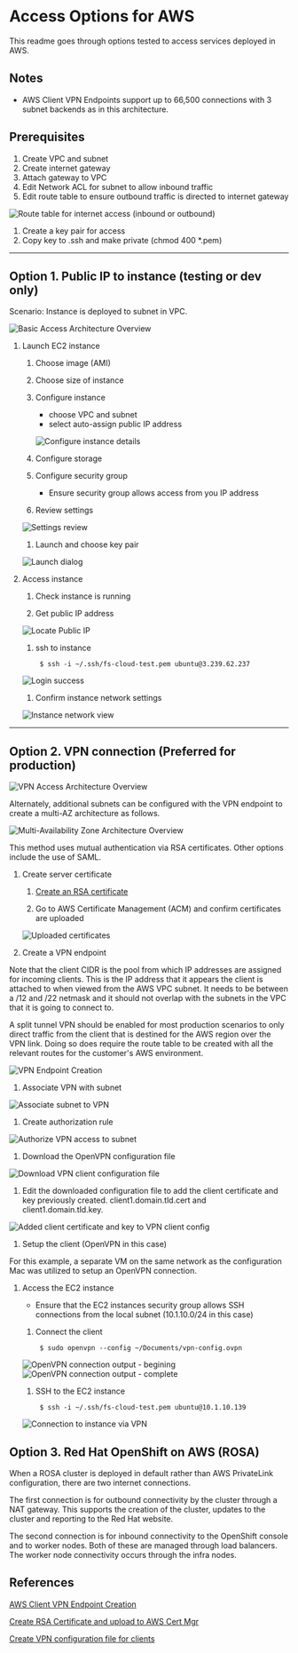 # Access Options for AWS

This readme goes through options tested to access services deployed in AWS.

## Notes

- AWS Client VPN Endpoints support up to 66,500 connections with 3 subnet backends as in this architecture.

## Prerequisites

1. Create VPC and subnet
1. Create internet gateway
1. Attach gateway to VPC
1. Edit Network ACL for subnet to allow inbound traffic
1. Edit route table to ensure outbound traffic is directed to internet gateway

![Route table for internet access (inbound or outbound)](../static/route-table-1.png)

1. Create a key pair for access
1. Copy key to .ssh and make private (chmod 400 *.pem)

---

## Option 1. Public IP to instance (testing or dev only)

Scenario: Instance is deployed to subnet in VPC. 

![Basic Access Architecture Overview](../static/basic-access.png)


1. Launch EC2 instance

    1. Choose image (AMI)
    1. Choose size of instance
    1. Configure instance
        - choose VPC and subnet
        - select auto-assign public IP address

        ![Configure instance details](../static/config-instance.png)

    1. Configure storage

    1. Configure security group

        - Ensure security group allows access from you IP address

    1. Review settings

    ![Settings review](../static/review-and-launch.png)

    1. Launch and choose key pair

    ![Launch dialog](../static/launch.png)

1. Access instance

    1. Check instance is running

    1. Get public IP address

    ![Locate Public IP](../static/locate-public-ip.png)

    1. ssh to instance

            $ ssh -i ~/.ssh/fs-cloud-test.pem ubuntu@3.239.62.237

    ![Login success](../static/login-success-1.png)

    1. Confirm instance network settings

    ![Instance network view](../static/instance-ip.png)

--- 

## Option 2. VPN connection (Preferred for production)

![VPN Access Architecture Overview](../static/vpn-access.png)

Alternately, additional subnets can be configured with the VPN endpoint to create a multi-AZ architecture as follows.

![Multi-Availability Zone Architecture Overview](../static/vpn-multi-az.png)

This method uses mutual authentication via RSA certificates. Other options include the use of SAML.

1. Create server certificate 

    1. [Create an RSA certificate](https://docs.aws.amazon.com/vpn/latest/clientvpn-admin/client-authentication.html) 

    1. Go to AWS Certificate Management (ACM) and confirm certificates are uploaded

    ![Uploaded certificates](../static/uploaded-certificates.png)

1. Create a VPN endpoint

Note that the client CIDR is the pool from which IP addresses are assigned for incoming clients. This is the IP address that it appears the client is attached to when viewed from the AWS VPC subnet. It needs to be between a /12 and /22 netmask and it should not overlap with the subnets in the VPC that it is going to connect to.

A split tunnel VPN should be enabled for most production scenarios to only direct traffic from the client that is destined for the AWS region over the VPN link. Doing so does require the route table to be created with all the relevant routes for the customer's AWS environment.

![VPN Endpoint Creation](../static/create-vpn-endpoint.png)

1. Associate VPN with subnet

![Associate subnet to VPN](../static/associate-subnet-to-vpn.png)

1. Create authorization rule

![Authorize VPN access to subnet](../static/authorize-vpn-access.png)

1. Download the OpenVPN configuration file

![Download VPN client configuration file](../static/vpn-config-download.png)

1. Edit the downloaded configuration file to add the client certificate and key previously created. client1.domain.tld.cert and client1.domain.tld.key.

![Added client certificate and key to VPN client config](../static/vpn-config-file.png)

1. Setup the client (OpenVPN in this case)

For this example, a separate VM on the same network as the configuration Mac was utilized to setup an OpenVPN connection.

1. Access the EC2 instance

    - Ensure that the EC2 instances security group allows SSH connections from the local subnet (10.1.10.0/24 in this case)

    1. Connect the client

            $ sudo openvpn --config ~/Documents/vpn-config.ovpn

    ![OpenVPN connection output - begining](../static/openvpn-connection-1.png)
    ![OpenVPN connection output - complete](../static/openvpn-connection-2.png)

    1. SSH to the EC2 instance

            $ ssh -i ~/.ssh/fs-cloud-test.pem ubuntu@10.1.10.139

    ![Connection to instance via VPN](../static/instance-connection-via-vpn.png)

## Option 3. Red Hat OpenShift on AWS (ROSA)

When a ROSA cluster is deployed in default rather than AWS PrivateLink configuration, there are two internet connections.

The first connection is for outbound connectivity by the cluster through a NAT gateway. This supports the creation of the cluster, updates to the cluster and reporting to the Red Hat website.

The second connection is for inbound connectivity to the OpenShift console and to worker nodes. Both of these are managed through load balancers. The worker node connectivity occurs through the infra nodes.


## References

[AWS Client VPN Endpoint Creation](https://docs.aws.amazon.com/vpn/latest/clientvpn-admin/cvpn-working-endpoints.html#cvpn-working-endpoint-create)

[Create RSA Certificate and upload to AWS Cert Mgr](https://docs.aws.amazon.com/vpn/latest/clientvpn-admin/client-authentication.html)

[Create VPN configuration file for clients](https://docs.aws.amazon.com/vpn/latest/clientvpn-admin/cvpn-working-endpoints.html#cvpn-working-endpoint-export)